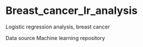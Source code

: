 # Breast_cancer_lr_analysis
Logistic regression analysis, breast cancer

Data source Machine learning repository
